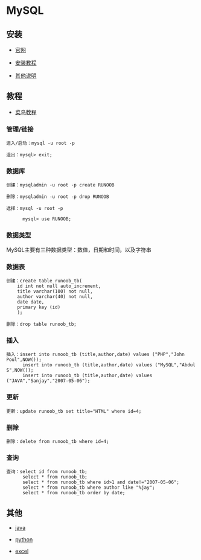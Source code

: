 ﻿# MySQL

## 安装

- [官网](http://www.mysql.com)

- [安装教程](http://jingyan.baidu.com/article/597035521d5de28fc00740e6.html)

- [其他说明](http://bobshute.iteye.com/blog/520760)

## 教程

- [菜鸟教程](http://www.runoob.com/mysql/mysql-tutorial.html)

### 管理/链接

```
进入/启动：mysql -u root -p

退出：mysql> exit;
```

### 数据库

```
创建：mysqladmin -u root -p create RUNOOB

删除：mysqladmin -u root -p drop RUNOOB

选择：mysql -u root -p

      mysql> use RUNOOB;
```

### 数据类型

MySQL主要有三种数据类型：数值，日期和时间，以及字符串

### 数据表

```
创建：create table runoob_tb(
   	id int not null auto_increment,
   	title varchar(100) not null,
   	author varchar(40) not null,
   	date date,
   	primary key (id)
	);

删除：drop table runoob_tb;

```

### 插入

```
插入：insert into runoob_tb (title,author,date) values ("PHP","John Poul",NOW());
      insert into runoob_tb (title,author,date) values ("MySQL","Abdul S",NOW());
      insert into runoob_tb (title,author,date) values ("JAVA","Sanjay","2007-05-06");
```

### 更新

```
更新：update runoob_tb set title="HTML" where id=4;
```

### 删除

```
删除：delete from runoob_tb where id=4;
```

### 查询

```
查询：select id from runoob_tb;
      select * from runoob_tb;
      select * from runoob_tb where id>1 and date!="2007-05-06";
      select * from runoob_tb where author like "%jay";
      select * from runoob_tb order by date;
```

## 其他

- [java](http://blog.sina.com.cn/s/blog_4d8648910102vagq.html)

- [python](http://www.runoob.com/python/python-mysql.html)

- [excel](http://blog.sina.com.cn/s/blog_731d4f750102uxpw.html)